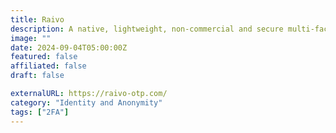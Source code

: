 ```yaml
---
title: Raivo
description: A native, lightweight, non-commercial and secure multi-factor authenticator.
image: ""
date: 2024-09-04T05:00:00Z
featured: false
affiliated: false
draft: false

externalURL: https://raivo-otp.com/
category: "Identity and Anonymity"
tags: ["2FA"]
---
```

